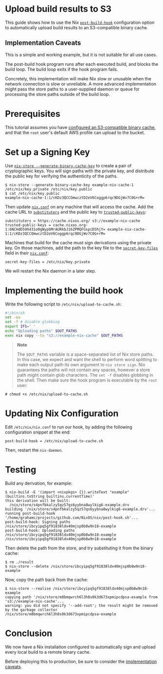 # Upload build results to S3

This guide shows how to use the Nix [`post-build-hook`](https://nixos.org/manual/nix/stable/command-ref/conf-file.html#conf-post-build-hook) configuration option to automatically upload build results to an S3-compatible binary cache.

## Implementation Caveats

This is a simple and working example, but it is not suitable for all use cases.

The post-build hook program runs after each executed build, and blocks the build loop.
The build loop exits if the hook program fails.

Concretely, this implementation will make Nix slow or unusable when the network connection is slow or unreliable.
A more advanced implementation might pass the store paths to a user-supplied daemon or queue for processing the store paths outside of the build loop.

# Prerequisites

<!-- TODO: this information will move: https://github.com/NixOS/nix/issues/7769 -->
This tutorial assumes you have [configured an S3-compatible binary cache](https://nixos.org/manual/nix/stable/package-management/s3-substituter.html), and that the `root` user's default AWS profile can upload to the bucket.

# Set up a Signing Key

Use [`nix-store --generate-binary-cache-key`](https://nixos.org/manual/nix/stable/command-ref/nix-store/generate-binary-cache-key.html) to create a pair of cryptographic keys.
You will sign paths with the private key, and distribute the public key for verifying the authenticity of the paths.

```console
$ nix-store --generate-binary-cache-key example-nix-cache-1 /etc/nix/key.private /etc/nix/key.public
$ cat /etc/nix/key.public
example-nix-cache-1:1/cKDz3QCCOmwcztD2eV6Coggp6rqc9DGjWv7C0G+rM=
```

Then update [`nix.conf`](../command-ref/conf-file.md) on any machine that will access the cache.
Add the cache URL to [`substituters`](../command-ref/conf-file.md#conf-substituters) and the public key to [`trusted-public-keys`](../command-ref/conf-file.md#conf-trusted-public-keys):

    substituters = https://cache.nixos.org/ s3://example-nix-cache
    trusted-public-keys = cache.nixos.org-1:6NCHdD59X431o0gWypbMrAURkbJ16ZPMQFGspcDShjY= example-nix-cache-1:1/cKDz3QCCOmwcztD2eV6Coggp6rqc9DGjWv7C0G+rM=

Machines that build for the cache must sign derivations using the private key.
On those machines, add the path to the key file to the [`secret-key-files`](../command-ref/conf-file.md#conf-secret-key-files) field in their [`nix.conf`](../command-ref/conf-file.md):

    secret-key-files = /etc/nix/key.private

We will restart the Nix daemon in a later step.

# Implementing the build hook

Write the following script to `/etc/nix/upload-to-cache.sh`:

```bash
#!/bin/sh
set -eu
set -f # disable globbing
export IFS=' '
echo "Uploading paths" $OUT_PATHS
exec nix copy --to "s3://example-nix-cache" $OUT_PATHS
```

> **Note**
>
> The `$OUT_PATHS` variable is a space-separated list of Nix store
> paths. In this case, we expect and want the shell to perform word
> splitting to make each output path its own argument to `nix
> store sign`. Nix guarantees the paths will not contain any spaces,
> however a store path might contain glob characters. The `set -f`
> disables globbing in the shell.
Then make sure the hook program is executable by the `root` user:

```console
# chmod +x /etc/nix/upload-to-cache.sh
```

# Updating Nix Configuration

Edit `/etc/nix/nix.conf` to run our hook, by adding the following
configuration snippet at the end:

    post-build-hook = /etc/nix/upload-to-cache.sh

Then, restart the `nix-daemon`.

# Testing

Build any derivation, for example:

```console
$ nix-build -E '(import <nixpkgs> {}).writeText "example" (builtins.toString builtins.currentTime)'
this derivation will be built:
  /nix/store/s4pnfbkalzy5qz57qs6yybna8wylkig6-example.drv
building '/nix/store/s4pnfbkalzy5qz57qs6yybna8wylkig6-example.drv'...
running post-build-hook '/home/grahamc/projects/github.com/NixOS/nix/post-hook.sh'...
post-build-hook: Signing paths /nix/store/ibcyipq5gf91838ldx40mjsp0b8w9n18-example
post-build-hook: Uploading paths /nix/store/ibcyipq5gf91838ldx40mjsp0b8w9n18-example
/nix/store/ibcyipq5gf91838ldx40mjsp0b8w9n18-example
```

Then delete the path from the store, and try substituting it from the
binary cache:

```console
$ rm ./result
$ nix-store --delete /nix/store/ibcyipq5gf91838ldx40mjsp0b8w9n18-example
```

Now, copy the path back from the cache:

```console
$ nix-store --realise /nix/store/ibcyipq5gf91838ldx40mjsp0b8w9n18-example
copying path '/nix/store/m8bmqwrch6l3h8s0k3d673xpmipcdpsa-example from 's3://example-nix-cache'...
warning: you did not specify '--add-root'; the result might be removed by the garbage collector
/nix/store/m8bmqwrch6l3h8s0k3d673xpmipcdpsa-example
```

# Conclusion

We now have a Nix installation configured to automatically sign and
upload every local build to a remote binary cache.

Before deploying this to production, be sure to consider the
[implementation caveats](#implementation-caveats).

